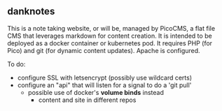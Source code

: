 ## danknotes

This is a note taking website, or will be, managed by PicoCMS, a flat file CMS that leverages markdown for content creation. It is intended to be deployed as a docker container or kubernetes pod. It requires PHP (for Pico) and git (for dynamic content updates). Apache is configured.

To do:

- configure SSL with letsencrypt (possibly use wildcard certs)
- configure an "api" that will listen for a signal to do a 'git pull'
  - possible use of docker's **volume binds** instead
    - content and site in different repos
